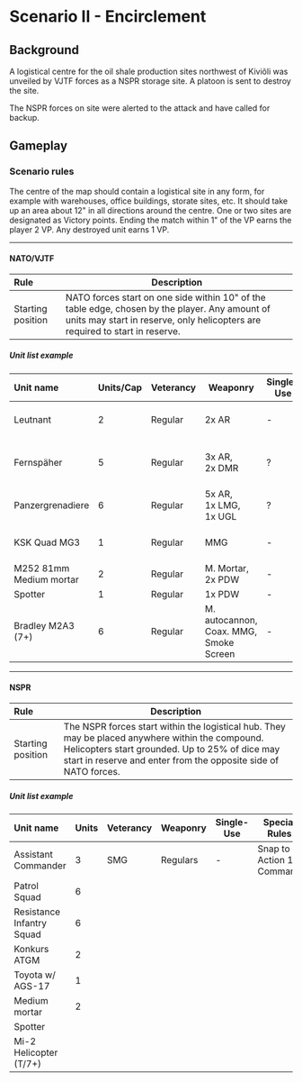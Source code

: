 # Scenario II - Encirclement

## Background

A logistical centre for the oil shale production sites northwest of Kiviõli was unveiled by VJTF forces as a NSPR storage site. A platoon is sent to destroy the site.

The NSPR forces on site were alerted to the attack and have called for backup.

## Gameplay

### Scenario rules

The centre of the map should contain a logistical site in any form, for example with warehouses, office buildings, storate sites, etc. It should take up an area about 12" in all directions around the centre. One or two sites are designated as Victory points. Ending the match within 1" of the VP earns the player 2 VP. Any destroyed unit earns 1 VP.

****

#### NATO/VJTF

| Rule | Description |
| :---- | ---- |
| Starting position | NATO forces start on one side within 10" of the table edge, chosen by the player. Any amount of units may start in reserve, only helicopters are required to start in reserve. |

##### Unit list example

| Unit name | Units/Cap | Veterancy | Weaponry | Single-Use | Special Rules | Cost |
| :---- | ---- | ---- | ---- | ---- | ---- | ---- |
| Leutnant | 2 | Regular | 2x AR | - | Snap to Action 1x, Command | ? |
| Fernspäher | 5 | Regular | 3x AR,<br>2x DMR | ? | Stubborn,<br>Rangers,<br>Recon Training | ? |
| Panzergrenadiere | 6 | Regular | 5x AR,<br>1x LMG,<br>1x UGL | ? | IFV | ? |
| KSK Quad MG3 | 1 | Regular | MMG | - | Rearfacing MMG,<br>Quad Bike| ? |
| M252 81mm Medium mortar | 2 | Regular | M. Mortar,<br>2x PDW | - | - | ? |
| Spotter | 1 | Regular | 1x PDW | - | - | ? |
| Bradley M2A3 (7+) | 6 | Regular | M. autocannon,<br>Coax. MMG,<br>Smoke Screen | - | IFV | ? |

****

#### NSPR

| Rule | Description |
| :---- | ---- |
| Starting position | The NSPR forces start within the logistical hub. They may be placed anywhere within the compound. Helicopters start grounded. Up to 25% of dice may start in reserve and enter from the opposite side of NATO forces. |

##### Unit list example


| Unit name | Units | Veterancy | Weaponry | Single-Use | Special Rules | Cost |
| :---- | ---- | ---- | ---- | ---- | ---- | ---- |
| Assistant Commander | 3 | SMG | Regulars | - | Snap to Action 1x, Command | ? |
| Patrol Squad | 6 ||||||
| Resistance Infantry Squad | 6 ||||||
| Konkurs ATGM | 2 ||||||
| Toyota w/ AGS-17 | 1 ||||||
| Medium mortar | 2 ||||| Free |
| Spotter||||
| Mi-2 Helicopter (T/7+) |||||||